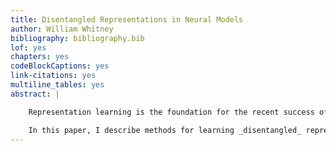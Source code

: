 ```yaml
---
title: Disentangled Representations in Neural Models
author: William Whitney
bibliography: bibliography.bib
lof: yes
chapters: yes
codeBlockCaptions: yes
link-citations: yes
multiline_tables: yes
abstract: |

    Representation learning is the foundation for the recent success of neural network models. However, the distributed representations generated by neural networks are far from ideal. Due to their highly entangled nature, they are difficult to reuse and interpret, and they do a poor job of capturing the sparsity which is present in real-world transformations.

    In this paper, I describe methods for learning _disentangled_ representations in the two domains of graphics and computation. These methods allow neural methods to learn representations which are easy to interpret and reuse, yet they incur little or no penalty to performance. In the Graphics section, I demonstrate the ability of these methods to infer the generating parameters of images and rerender those images under novel conditions. In the Computation section, I describe a model which is able to factorize a multitask learning problem into subtasks and which experiences no catastrophic forgetting. Together these techniques provide the tools to design a wide range of models that learn disentangled representations and better model the factors of variation in the real world.
---
```

